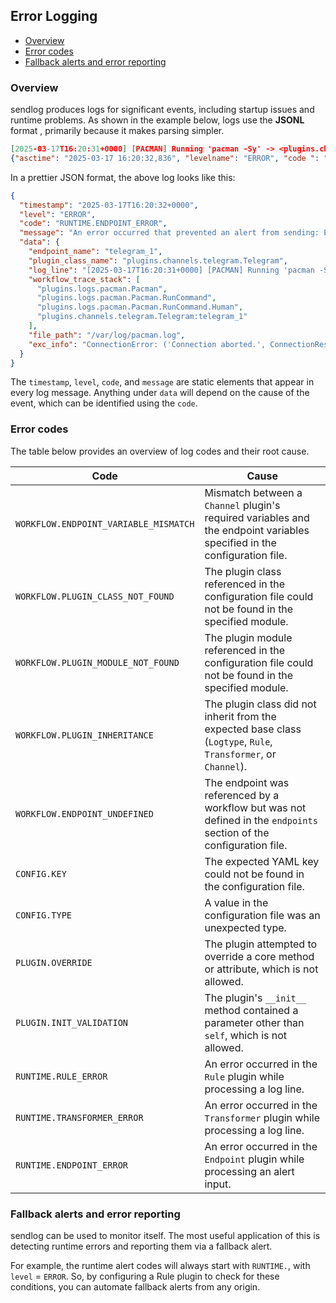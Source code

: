 ## Error Logging

- [Overview](#overview)
- [Error codes](#error-codes)
- [Fallback alerts and error reporting](#fallback-alerts-and-error-reporting)


### Overview

sendlog produces logs for significant events, including startup issues and runtime problems. As shown in the example below, logs use the **JSONL** format , primarily because it makes parsing simpler.

```json
[2025-03-17T16:20:31+0000] [PACMAN] Running 'pacman -Sy' -> <plugins.channels.telegram.Telegram object at 0x7bbff1798590>
{"asctime": "2025-03-17 16:20:32,836", "levelname": "ERROR", "code ": "RUNTIME.ENDPOINT_ERROR", "message": "An error occurred that prevented an alert from sending: Endpoint 'telegram_1' from Channel plugin subclass 'plugins.channels.telegram.Telegram' encountered the following error when processing the alert input '[2025-03-17T16:20:31+0000] [PACMAN] Running 'pacman -Sy'' from file '/var/log/pacman.log': 'ConnectionError: ('Connection aborted.', ConnectionResetError(104, 'Connection reset by peer'))'", "data": {"endpoint_name": "telegram_1", "plugin_class_name": "plugins.channels.telegram.Telegram", "log_line": "[2025-03-17T16:20:31+0000] [PACMAN] Running 'pacman -Sy'", "workflow_trace_stack": ["plugins.logs.pacman.Pacman", "plugins.logs.pacman.Pacman.RunCommand", "plugins.logs.pacman.Pacman.RunCommand.Human", "plugins.channels.telegram.Telegram:telegram_1"], "file_path": "/var/log/pacman.log", "exc_info": "ConnectionError: ('Connection aborted.', ConnectionResetError(104, 'Connection reset by peer'))"}}
```

In a prettier JSON format, the above log looks like this:

```json
{
  "timestamp": "2025-03-17T16:20:32+0000",
  "level": "ERROR",
  "code": "RUNTIME.ENDPOINT_ERROR",
  "message": "An error occurred that prevented an alert from sending: Endpoint 'telegram_1' from Channel plugin subclass 'plugins.channels.telegram.Telegram' encountered the following error when processing the alert input '[2025-03-17T16:20:31+0000] [PACMAN] Running 'pacman -Sy'' from file '/var/log/pacman.log': 'ConnectionError: ('Connection aborted.', ConnectionResetError(104, 'Connection reset by peer'))'",
  "data": {
    "endpoint_name": "telegram_1",
    "plugin_class_name": "plugins.channels.telegram.Telegram",
    "log_line": "[2025-03-17T16:20:31+0000] [PACMAN] Running 'pacman -Sy'",
    "workflow_trace_stack": [
      "plugins.logs.pacman.Pacman",
      "plugins.logs.pacman.Pacman.RunCommand",
      "plugins.logs.pacman.Pacman.RunCommand.Human",
      "plugins.channels.telegram.Telegram:telegram_1"
    ],
    "file_path": "/var/log/pacman.log",
    "exc_info": "ConnectionError: ('Connection aborted.', ConnectionResetError(104, 'Connection reset by peer'))"
  }
}
```

The `timestamp`, `level`, `code`, and `message` are static elements that appear in every log message. Anything under `data` will depend on the cause of the event, which can be identified using the `code`.

### Error codes

The table below provides an overview of log codes and their root cause.

| Code                                  | Cause                                                                                                                    |
| ------------------------------------- | ------------------------------------------------------------------------------------------------------------------------ |
| `WORKFLOW.ENDPOINT_VARIABLE_MISMATCH` | Mismatch between a `Channel` plugin's required variables and the endpoint variables specified in the configuration file. |
| `WORKFLOW.PLUGIN_CLASS_NOT_FOUND`     | The plugin class referenced in the configuration file could not be found in the specified module.                        |
| `WORKFLOW.PLUGIN_MODULE_NOT_FOUND`    | The plugin module referenced in the configuration file could not be found in the specified module.                       |
| `WORKFLOW.PLUGIN_INHERITANCE`         | The plugin class did not inherit from the expected base class (`Logtype`, `Rule`, `Transformer`, or `Channel`).          |
| `WORKFLOW.ENDPOINT_UNDEFINED`         | The endpoint was referenced by a workflow but was not defined in the `endpoints` section of the configuration file.      |
| `CONFIG.KEY`                          | The expected YAML key could not be found in the configuration file.                                                      |
| `CONFIG.TYPE`                         | A value in the configuration file was an unexpected type.                                                                |
| `PLUGIN.OVERRIDE`                     | The plugin attempted to override a core method or attribute, which is not allowed.                                       |
| `PLUGIN.INIT_VALIDATION`              | The plugin's `__init__` method contained a parameter other than `self`, which is not allowed.                            |
| `RUNTIME.RULE_ERROR`                  | An error occurred in the `Rule` plugin while processing a log line.                                                      |
| `RUNTIME.TRANSFORMER_ERROR`           | An error occurred in the `Transformer` plugin while processing a log line.                                               |
| `RUNTIME.ENDPOINT_ERROR`              | An error occurred in the `Endpoint` plugin while processing an alert input.                                              |


### Fallback alerts and error reporting

sendlog can be used to monitor itself. The most useful application of this is detecting runtime errors and reporting them via a fallback alert.

For example, the runtime alert codes will always start with `RUNTIME.`, with `level` = `ERROR`. So, by configuring a Rule plugin to check for these conditions, you can automate fallback alerts from any origin.